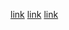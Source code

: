 [link][1]
[link][example]
[link][]

[1]: http://example.com/
[example]: http://example.com/ "Title"
[link]: http://example.com/

